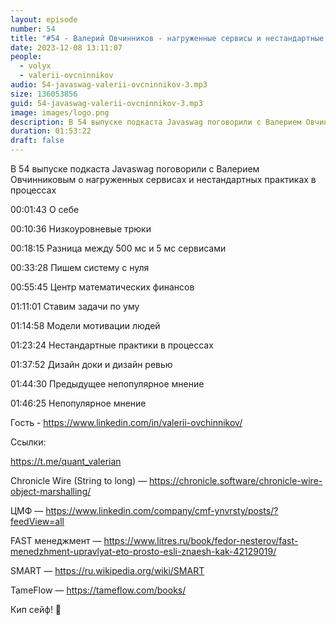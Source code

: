 ```yaml
---
layout: episode
number: 54
title: "#54 - Валерий Овчинников - нагруженные сервисы и нестандартные практики разработки"
date: 2023-12-08 13:11:07
people:
  - volyx
  - valerii-ovcninnikov
audio: 54-javaswag-valerii-ovcninnikov-3.mp3
size: 136053856
guid: 54-javaswag-valerii-ovcninnikov-3.mp3
image: images/logo.png
description: В 54 выпуске подкаста Javaswag поговорили с Валерием Овчинниковым о нагруженных сервисах и нестандартных практиках в процессах
duration: 01:53:22
draft: false
---
```


В 54 выпуске подкаста Javaswag поговорили с Валерием Овчинниковым о нагруженных сервисах и нестандартных практиках в процессах


00:01:43 О себе

00:10:36 Низкоуровневые трюки

00:18:15 Разница между 500 мс и 5 мс сервисами

00:33:28 Пишем систему с нуля

00:55:45 Центр математических финансов

01:11:01 Ставим задачи по уму

01:14:58 Модели мотивации людей

01:23:24 Нестандартные практики в процессах

01:37:52 Дизайн доки и дизайн ревью

01:44:30 Предыдущее непопулярное мнение

01:46:25 Непопулярное мнение


Гость - https://www.linkedin.com/in/valerii-ovchinnikov/

Ссылки:

https://t.me/quant_valerian

Chronicle Wire (String to long) — https://chronicle.software/chronicle-wire-object-marshalling/

ЦМФ — https://www.linkedin.com/company/cmf-ynvrsty/posts/?feedView=all

FAST менеджмент — https://www.litres.ru/book/fedor-nesterov/fast-menedzhment-upravlyat-eto-prosto-esli-znaesh-kak-42129019/

SMART — https://ru.wikipedia.org/wiki/SMART

TameFlow — https://tameflow.com/books/

Кип сейф! 🖖

